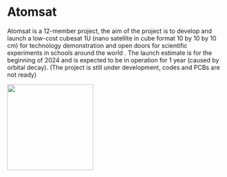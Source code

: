 # Atomsat
Atomsat is a 12-member project, the aim of the project is to develop and launch a low-cost cubesat 1U (nano satellite in cube format 10 by 10 by 10 cm) for technology demonstration and open doors for scientific experiments in schools around the world . The launch estimate is for the beginning of 2024 and is expected to be in operation for 1 year (caused by orbital decay).
(The project is still under development, codes and PCBs are not ready)

<img src="cubesatv2_2022-Dec-11_02-06-24PM-000_CustomizedView26116961433_png.png" width="200" height="200">
